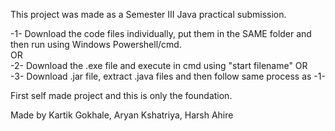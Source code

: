 This project was made as a Semester III Java practical submission.

-1- Download the code files individually, put them in the SAME folder and then run using Windows Powershell/cmd.                                                                      
              OR                                                                                                                                                              
-2- Download the .exe file and execute in cmd using "start filename"
              OR                                                                                                                                                         
-3- Download .jar file, extract .java files and then follow same process as -1-

First self made project and this is only the foundation. 

Made by
Kartik Gokhale, Aryan Kshatriya, Harsh Ahire
